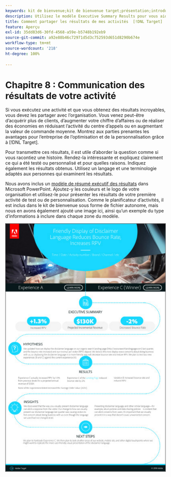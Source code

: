 ```yaml
---
keywords: kit de bienvenue;kit de bienvenue target;présentation;introduction;prise en main
description: Utilisez le modèle Executive Summary Results pour vous aider à communiquer vos succès dans le cadre de vos activités Adobe  [!DNL Target] .
title: Comment partager les résultats de mes activités  [!DNL Target]  avec mon organisation ?
feature: Aperçu
exl-id: 35dd83d6-30fd-4568-a59e-b5748b192eb9
source-git-commit: a92e88b46c72971d5d3c752593d651d8290b674e
workflow-type: tm+mt
source-wordcount: '218'
ht-degree: 100%

---
```


# Chapitre 8 : Communication des résultats de votre activité

Si vous exécutez une activité et que vous obtenez des résultats incroyables, vous devez les partager avec l’organisation. Vous venez peut-être d’acquérir plus de clients, d’augmenter votre chiffre d’affaires ou de réaliser des économies en réduisant l’activité du centre d’appels ou en augmentant la valeur de commande moyenne. Montrez aux parties prenantes les avantages pour l’entreprise de l’optimisation et de la personnalisation grâce à [!DNL Target].

Pour transmettre ces résultats, il est utile d’aborder la question comme si vous racontiez une histoire. Rendez-la intéressante et expliquez clairement ce qui a été testé ou personnalisé et pour quelles raisons. Indiquez également les résultats obtenus. Utilisez un langage et une terminologie adaptés aux personnes qui examinent les résultats.

Nous avons inclus un [modèle de résumé exécutif des résultats](/help/assets/executive-summary.zip) dans Microsoft PowerPoint. Ajoutez-y les couleurs et le logo de votre organisation et utilisez-le pour présenter les résultats de votre première activité de test ou de personnalisation. Comme le planificateur d’activités, il est inclus dans le kit de bienvenue sous forme de fichier autonome, mais nous en avons également ajouté une image ici, ainsi qu’un exemple du type d’informations à inclure dans chaque zone du modèle.

![Rapport du résumé exécutif](/help/c-intro/assets/executive-summary-report.png)
